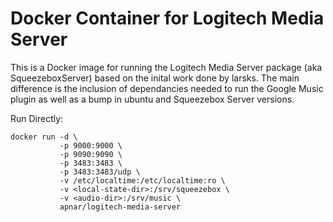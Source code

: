# Docker Container for Logitech Media Server

This is a Docker image for running the Logitech Media Server package
(aka SqueezeboxServer) based on the inital work done by larsks.  The
main difference is the inclusion of dependancies needed to run the 
Google Music plugin as well as a bump in ubuntu and Squeezebox Server
versions.

Run Directly:

    docker run -d \
               -p 9000:9000 \
               -p 9090:9090 \
               -p 3483:3483 \
               -p 3483:3483/udp \
               -v /etc/localtime:/etc/localtime:ro \
               -v <local-state-dir>:/srv/squeezebox \
               -v <audio-dir>:/srv/music \
               apnar/logitech-media-server


